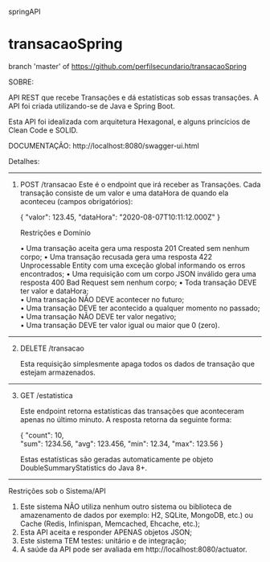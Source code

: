 
springAPI

# transacaoSpring
branch 'master' of https://github.com/perfilsecundario/transacaoSpring


SOBRE:

API REST que recebe Transações e dá estatísticas sob essas transações. A API foi criada utilizando-se de Java e Spring Boot.

Esta API foi idealizada com arquitetura Hexagonal, e alguns princícios de Clean Code e SOLID.
 
DOCUMENTAÇÃO:
http://localhost:8080/swagger-ui.html



Detalhes:

__________________________________________________________________________________________________________________________________________________


1. POST /transacao 
      Este é o endpoint que irá receber as Transações. Cada transação consiste de um valor e  uma dataHora de quando ela aconteceu (campos obrigatórios): 
      
      { 
       "valor": 123.45, 
       "dataHora": "2020-08-07T10:11:12.000Z" 
      } 

      Restrições e Domínio 
      
      • Uma transação aceita gera uma resposta 201 Created sem nenhum corpo; 
      • Uma transação recusada gera uma resposta 422 Unprocessable Entity com uma exceção global informando os erros encontrados;
      • Uma requisição com um corpo JSON inválido gera uma resposta 400 Bad Request sem nenhum corpo;
      • Toda transação DEVE ter valor e dataHora;  
      • Uma transação NÃO DEVE acontecer no futuro;  
      • Uma transação DEVE ter acontecido a qualquer momento no passado;  
      • Uma transação NÃO DEVE ter valor negativo;  
      • Uma transação DEVE ter valor igual ou maior que 0 (zero).
      
___________________________________________________________________________________________________________________________________________________      


2. DELETE /transacao 

      Esta requisição simplesmente apaga todos os dados de transação que estejam armazenados. 
      
___________________________________________________________________________________________________________________________________________________
        
    
3. GET /estatistica 

    Este endpoint retorna estatísticas das transações que aconteceram apenas no último minuto. A resposta retorna da seguinte forma: 
    
    { 
     "count": 10,  
     "sum": 1234.56, 
     "avg": 123.456, 
     "min": 12.34, 
     "max": 123.56 
    } 
    
    Estas estatísticas são geradas automaticamente pe objeto DoubleSummaryStatistics do Java 8+. 


___________________________________________________________________________________________________________________________________________________



Restrições sob o Sistema/API

   1. Este sistema NÃO utiliza nenhum outro sistema ou biblioteca de amazenamento de dados por exemplo: H2, SQLite, MongoDB, etc.) ou Cache (Redis, Infinispan, Memcached,             Ehcache, etc.);  
   2. Esta API aceita e responder APENAS objetos JSON;  
   3. Este sistema TEM testes: unitário e de integração;  
   4. A saúde da API pode ser avaliada em http://localhost:8080/actuator.






